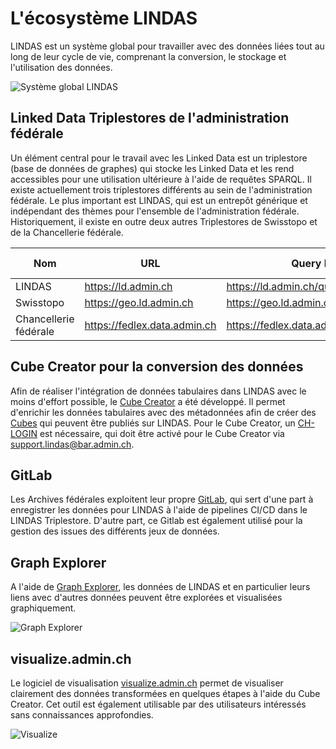 # L'écosystème LINDAS

LINDAS est un système global pour travailler avec des données liées tout au long de leur cycle de vie, comprenant la conversion, le stockage et l'utilisation des données.

![Système global LINDAS](/static-assets/img/architecture-DE.jpg)

## Linked Data Triplestores de l'administration fédérale

Un élément central pour le travail avec les Linked Data est un triplestore (base de données de graphes) qui stocke les Linked Data et les rend accessibles pour une utilisation ultérieure à l'aide de requêtes SPARQL. Il existe actuellement trois triplestores différents au sein de l'administration fédérale. Le plus important est LINDAS, qui est un entrepôt générique et indépendant des thèmes pour l'ensemble de l'administration fédérale. Historiquement, il existe en outre deux autres Triplestores de Swisstopo et de la Chancellerie fédérale.

 Nom          | URL                          | Query Endpoint                              | SPARQL Endpoint                           | Produit technique                                      |
|---------------|------------------------------|---------------------------------------------|-------------------------------------------|----------------------------------------------------------|
| LINDAS        | https://ld.admin.ch          | https://ld.admin.ch/query                   | https://ld.admin.ch/sparql                | [Stardog](https://www.stardog.com/platform/)             |
| Swisstopo     | https://geo.ld.admin.ch      | https://geo.ld.admin.ch/query               | https://geo.ld.admin.ch/sparql            | [Fuseki](https://jena.apache.org/documentation/fuseki2/) |
| Chancellerie fédérale | https://fedlex.data.admin.ch | https://fedlex.data.admin.ch/sparqlendpoint | https://fedlex.data.admin.ch/de-CH/sparql | [Virtuoso](https://virtuoso.openlinksw.com/)

## Cube Creator pour la conversion des données

Afin de réaliser l'intégration de données tabulaires dans LINDAS avec le moins d'effort possible, le [Cube Creator](https://cube-creator.lindas.admin.ch/) a été développé. Il permet d'enrichir les données tabulaires avec des métadonnées afin de créer des [Cubes](https://cube.link) qui peuvent être publiés sur LINDAS. Pour le Cube Creator, un [CH-LOGIN](https://www.eiam.admin.ch) est nécessaire, qui doit être activé pour le Cube Creator via [support.lindas@bar.admin.ch](mailto:support.lindas@bar.admin.ch).

## GitLab

Les Archives fédérales exploitent leur propre [GitLab](https://gitlab.ldbar.ch/), qui sert d'une part à enregistrer les données pour LINDAS à l'aide de pipelines CI/CD dans le LINDAS Triplestore. D'autre part, ce Gitlab est également utilisé pour la gestion des issues des différents jeux de données.

## Graph Explorer

A l'aide de [Graph Explorer](https://lindas.admin.ch/graph-explorer/), les données de LINDAS et en particulier leurs liens avec d'autres données peuvent être explorées et visualisées graphiquement.

![Graph Explorer](/static-assets/img/graph-explorer.jpg)

## visualize.admin.ch

Le logiciel de visualisation [visualize.admin.ch](https://visualize.admin.ch) permet de visualiser clairement des données transformées en quelques étapes à l'aide du Cube Creator. Cet outil est également utilisable par des utilisateurs intéressés sans connaissances approfondies.

![Visualize](/static-assets/img/visualize.jpg)